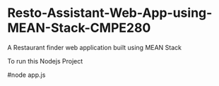 # Resto-Assistant-Web-App-using-MEAN-Stack-CMPE280
A Restaurant finder web application built using MEAN Stack 

To run this Nodejs Project

#node app.js
